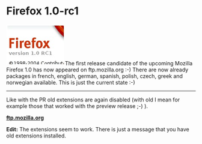 # Firefox 1.0-rc1

<img src="firefox10rc1.jpg" alt="" class="left"/>The first release candidate of the upcoming Mozilla Firefox 1.0 has now appeared on ftp.mozilla.org :-) There are now already packages in french, english, german, spanish, polish, czech, greek and norwegian available. This is just the current state :-)

-------------------------------

Like with the PR old extensions are again disabled (with old I mean for example those that worked with the preview release ;-) ).

<strong><a href="ftp://ftp.mozilla.org/pub/mozilla.org/firefox/releases/1.0rc1/">ftp.mozilla.org</a></strong>

<strong>Edit:</strong> The extensions seem to work. There is just a message that you have old extensions installed.
